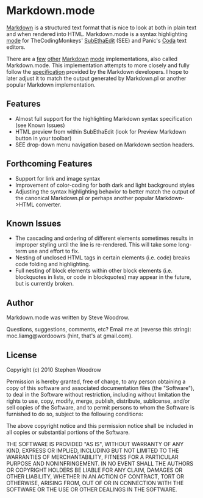 Markdown.mode
=============

[Markdown][] is a structured text format that is nice to look at both in plain text and when rendered into HTML. Markdown.mode is a syntax highlighting [mode][] for TheCodingMonkeys' [SubEthaEdit][] (SEE) and Panic's [Coda][] text editors.

There are a [few][1] [other][2] [Markdown][3] [mode][4] implementations, also called Markdown.mode. This implementation attempts to more closely and fully follow the [specification][] provided by the Markdown developers. I hope to later adjust it to match the output generated by Markdown.pl or another popular Markdown implementation.

Features
--------
- Almost full support for the highlighting Markdown syntax specification (see Known Issues)
- HTML preview from within SubEthaEdit (look for Preview Markdown button in your toolbar)
- SEE drop-down menu navigation based on Markdown section headers.

Forthcoming Features
--------------------
- Support for link and image syntax
- Improvement of color-coding for both dark and light background styles
- Adjusting the syntax highlighting behavior to better match the output of the canonical Markdown.pl or perhaps another popular Markdown->HTML converter.

Known Issues
------------
- The cascading and ordering of different elements sometimes results in improper styling until the line is re-rendered. This will take some long-term use and effort to fix.
- Nesting of unclosed HTML tags in certain elements (i.e. code) breaks code folding and highlighting.
- Full nesting of block elements within other block elements (i.e. blockquotes in lists, or code in blockquotes) may appear in the future, but is currently broken.

Author
------
Markdown.mode was written by Steve Woodrow.

Questions, suggestions, comments, etc? Email me at (reverse this string): moc.liamg@wordoowrs (hint, that's at gmail.com).

License
-------
Copyright (c) 2010 Stephen Woodrow

Permission is hereby granted, free of charge, to any person obtaining a copy of this software and associated documentation files (the "Software"), to deal in the Software without restriction, including without limitation the rights to use, copy, modify, merge, publish, distribute, sublicense, and/or sell copies of the Software, and to permit persons to whom the Software is furnished to do so, subject to the following conditions:

 The above copyright notice and this permission notice shall be included in all copies or substantial portions of the Software.

 THE SOFTWARE IS PROVIDED "AS IS", WITHOUT WARRANTY OF ANY KIND, EXPRESS OR IMPLIED, INCLUDING BUT NOT LIMITED TO THE WARRANTIES OF MERCHANTABILITY, FITNESS FOR A PARTICULAR PURPOSE AND NONINFRINGEMENT. IN NO EVENT SHALL THE AUTHORS OR COPYRIGHT HOLDERS BE LIABLE FOR ANY CLAIM, DAMAGES OR OTHER LIABILITY, WHETHER IN AN ACTION OF CONTRACT, TORT OR OTHERWISE, ARISING FROM, OUT OF OR IN CONNECTION WITH THE SOFTWARE OR THE USE OR OTHER DEALINGS IN THE SOFTWARE.

[Markdown]: http://daringfireball.net/projects/markdown/
[specification]: http://daringfireball.net/projects/markdown/syntax/
[SubEthaEdit]: http://www.codingmonkeys.de/subethaedit/
[Coda]: http://www.panic.com/coda/
[mode]: http://www.codingmonkeys.de/subethaedit/mode.html
[1]: http://www.codingmonkeys.de/subethaedit/modes/Markdown.mode.zip
[2]: http://github.com/claytron/Markdown.mode
[3]: http://github.com/bobthecow/Markdown.mode
[4]: http://permalink.gmane.org/gmane.text.markdown.general/3617